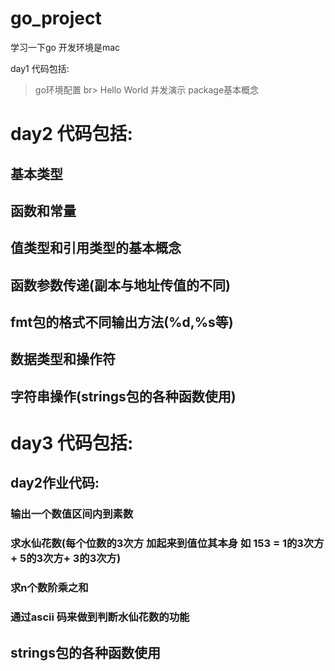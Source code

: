 # go_project

学习一下go 
开发环境是mac

day1 代码包括:
>go环境配置 br>
>Hello World
>并发演示
>package基本概念

# day2 代码包括:
## 基本类型
## 函数和常量
## 值类型和引用类型的基本概念
## 函数参数传递(副本与地址传值的不同)
## fmt包的格式不同输出方法(%d,%s等)
## 数据类型和操作符
## 字符串操作(strings包的各种函数使用)

# day3 代码包括:
## day2作业代码:
### 输出一个数值区间内到素数
### 求水仙花数(每个位数的3次方 加起来到值位其本身 如 153  = 1的3次方 + 5的3次方+ 3的3次方)
### 求n个数阶乘之和
### 通过ascii 码来做到判断水仙花数的功能
## strings包的各种函数使用
